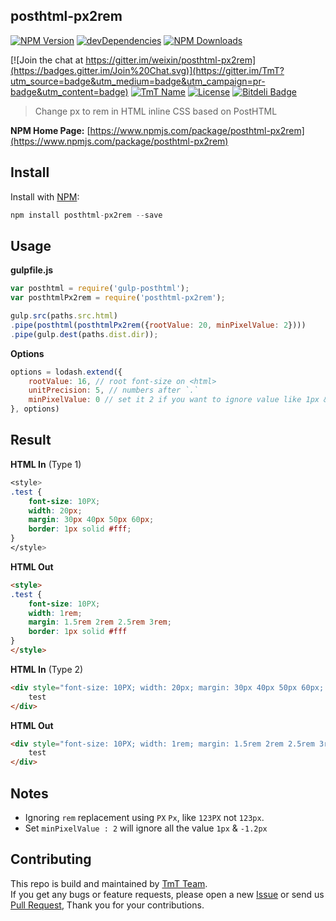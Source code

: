 ## posthtml-px2rem

[![NPM Version](http://img.shields.io/npm/v/posthtml-px2rem.svg?style=flat)](https://www.npmjs.com/package/posthtml-px2rem "Package version") 
[![devDependencies](https://img.shields.io/david/dev/weixin/posthtml-px2rem.svg)](https://ci.appveyor.com/project/weixin/posthtml-px2rem "devDependencies") 
[![NPM Downloads](https://img.shields.io/npm/dm/posthtml-px2rem.svg?style=flat)](https://www.npmjs.com/package/posthtml-px2rem "NPM Downloads") 

[![Join the chat at https://gitter.im/weixin/posthtml-px2rem](https://badges.gitter.im/Join%20Chat.svg)](https://gitter.im/TmT?utm_source=badge&utm_medium=badge&utm_campaign=pr-badge&utm_content=badge)
[![TmT Name](https://img.shields.io/badge/Team-TmT-brightgreen.svg?style=flat)](https://github.com/orgs/TmT/people "Tencent Moe Team") 
[![License](https://img.shields.io/npm/l/posthtml-px2rem.svg?style=flat)](http://opensource.org/licenses/MIT "Feel free to contribute.") 
[![Bitdeli Badge](https://d2weczhvl823v0.cloudfront.net/weixin/posthtml-px2rem/trend.png)](https://bitdeli.com/free "GitHub Analyze")

> Change px to rem in HTML inline CSS based on PostHTML

**NPM Home Page:** [https://www.npmjs.com/package/posthtml-px2rem](https://www.npmjs.com/package/posthtml-px2rem)

## Install

Install with [NPM](https://npmjs.org/):

```javascript
npm install posthtml-px2rem --save
```

## Usage

**gulpfile.js**

```javascript
var posthtml = require('gulp-posthtml');
var posthtmlPx2rem = require('posthtml-px2rem');

gulp.src(paths.src.html)
.pipe(posthtml(posthtmlPx2rem({rootValue: 20, minPixelValue: 2})))
.pipe(gulp.dest(paths.dist.dir));

```

**Options**  

```javascript
options = lodash.extend({
    rootValue: 16, // root font-size on <html>
    unitPrecision: 5, // numbers after `.`
    minPixelValue: 0 // set it 2 if you want to ignore value like 1px & -1px
}, options)
```

## Result

**HTML In** (Type 1)


```css
<style>
.test {
    font-size: 10PX;
    width: 20px;
    margin: 30px 40px 50px 60px;
    border: 1px solid #fff;
}
</style>
```

**HTML Out**

```html
<style>
.test {
	font-size: 10PX;
    width: 1rem;
    margin: 1.5rem 2rem 2.5rem 3rem;
    border: 1px solid #fff
}
</style>
```

**HTML In** (Type 2)


```html
<div style="font-size: 10PX; width: 20px; margin: 30px 40px 50px 60px; border: 1px solid #fff;">
    test
</div>
```

**HTML Out**

```html
<div style="font-size: 10PX; width: 1rem; margin: 1.5rem 2rem 2.5rem 3rem; border: 1px solid #fff;">
    test
</div>
```

## Notes

* Ignoring `rem` replacement using `PX` `Px`, like `123PX` not `123px`.
* Set `minPixelValue : 2` will ignore all the value `1px` & `-1.2px`

## Contributing

This repo is build and maintained by [TmT Team](https://github.com/orgs/TmT/people).  
If you get any bugs or feature requests, please open a new [Issue](https://github.com/weixin/posthtml-px2rem/issues) or send us [Pull Request](https://github.com/weixin/posthtml-px2rem/pulls), Thank you for your contributions.
